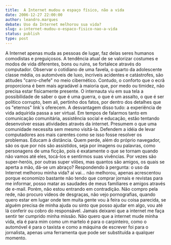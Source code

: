 ```yaml
---
title:  A Internet mudou o espaço físico, não a vida
date: 2006-12-27 22:00:00
author: leandro.marques
debate: Uso da Internet melhorou sua vida?
slug: a-internet-mudou-o-espaco-fisico-nao-a-vida
status: publish 
type: post
---
```


A Internet apenas muda as pessoas de lugar, faz delas seres humanos comodistas e preguiçosos. A tendência atual de se valorizar costumes e modos de vida diferentes, bons ou ruins, se fortalece através do computador. Observar o cotidiano de uma favela, o quarto da adolescente classe média, os automóveis de luxo, incríveis acidentes e catástrofes, são atitudes "carro-chefe" no meio cibernético. Contudo, o conforto que o ecrã proporciona é bem mais agradável à maioria que, por medo ou timidez, não precisa estar fisicamente presente. O internauta viu em sua tela a possibilidade de saber o que é uma guerra, o que é um assalto, o que é ser político corrupto, bem ali, pertinho dos fatos, por dentro dos detalhes que os "eternos" link´s oferecem. A desvantagem disso tudo: a experiência de vida adquirida passa a ser virtual. Em tempos de falarmos tanto em comunicação comunitária, assistência social e educação, estão tentando desenvolver essas atividades através da internet. Presumem o que uma comunidade necessita sem mesmo visitá-la. Defendem a idéia de levar computadores aos mais carentes como se isso fosse resolver os problemas. Educam à distância. Quem perde, além do próprio navegador, são os que por nós são assistidos, seja por imagens ou palavras, como personagens de uma ficção, pois é exatamente o que se tornam quando não vamos até eles, tocá-los e sentirmos suas vivências. Por vezes são super-heróis, por outras super vilões, mas quantos são amigos, os quais se aperta a mão, dá-se um abraço? Respondendo à pergunta: o uso da Internet melhorou minha vida? aí vai... não melhorou, apenas acrescentou porque economizo bastante não tendo que comprar jornais e revistas para me informar, posso matar as saudades de meus familiares e amigos através de e-mail. Porém, não estou entrando em contradição. Não compro pela rede, não procuro vídeos de desgraças, não vejo pornografias, quando quero estar em lugar onde tem muita gente vou à feira ou coisa parecida, se alguém precisa de minha ajuda ou sinto que posso ajudar em algo, vou até lá conferir ou cobro do responsável. Jamais deixarei que a internet me faça sentir ter cumprido minha missão. Não quero que a internet mude minha vida, ela é para mim como um martelo é para o carpinteiro, como o automóvel é para o taxista e como a máquina de escrever foi para o jornalista, apenas uma ferramenta que pode ser substituída a qualquer momento.
